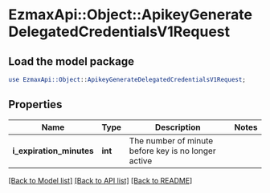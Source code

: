 # EzmaxApi::Object::ApikeyGenerateDelegatedCredentialsV1Request

## Load the model package
```perl
use EzmaxApi::Object::ApikeyGenerateDelegatedCredentialsV1Request;
```

## Properties
Name | Type | Description | Notes
------------ | ------------- | ------------- | -------------
**i_expiration_minutes** | **int** | The number of minute before key is no longer active | 

[[Back to Model list]](../README.md#documentation-for-models) [[Back to API list]](../README.md#documentation-for-api-endpoints) [[Back to README]](../README.md)


